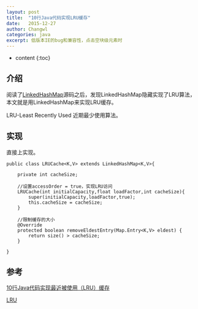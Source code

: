 ```yaml
---
layout: post
title:  "10行Java代码实现LRU缓存"
date:   2015-12-27
author: Changwl
categories: java
excerpt: 低版本IE的bug和兼容性，点击空块级元素时
---
```


* content
{:toc}


## 介绍

阅读了[LinkedHashMap](/2015/12/26/linkedhashmap "LinkedHashMap")源码之后，发现LinkedHashMap隐藏实现了LRU算法，本文就是用LinkedHashMap来实现LRU缓存。

LRU-Least Recently Used 近期最少使用算法。

## 实现

直接上实现。

    public class LRUCache<K,V> extends LinkedHashMap<K,V>{

        private int cacheSize;
    
        //设置accessOrder = true，实现LRU访问
        LRUCache(int initialCapacity,float loadFactor,int cacheSize){
            super(initialCapacity,loadFactor,true);
            this.cacheSize = cacheSize;
        }
    
        //限制缓存的大小
        @Override
        protected boolean removeEldestEntry(Map.Entry<K,V> eldest) {
            return size() > cacheSize;
        }
    
    }



## 参考
[10行Java代码实现最近被使用（LRU）缓存](http://www.importnew.com/16264.html "Java 10行Java代码实现最近被使用（LRU）缓存")

[LRU](https://en.wikipedia.org/wiki/LRU "LRU")

